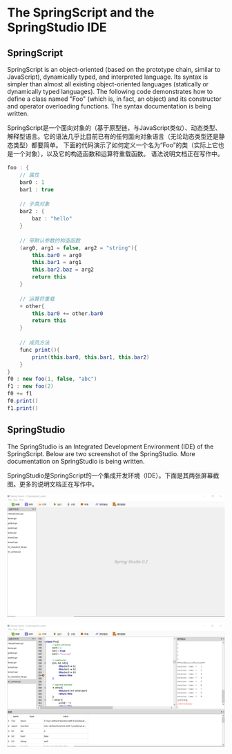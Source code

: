  # The SpringScript and the SpringStudio IDE
## SpringScript

SpringScript is an object-oriented (based on the prototype chain, similar to JavaScript), dynamically typed, and interpreted language. Its syntax is simpler than almost all existing object-oriented languages (statically or dynamically typed languages). 
The following code demonstrates how to define a class named "Foo" (which is, in fact, an object) and its constructor and operator overloading functions.
The syntax documentation is being written.

SpringScript是一个面向对象的（基于原型链，与JavaScript类似）、动态类型、解释型语言。它的语法几乎比目前已有的任何面向对象语言（无论动态类型还是静态类型）都要简单。
下面的代码演示了如何定义一个名为“Foo”的类（实际上它也是一个对象），以及它的构造函数和运算符重载函数。
语法说明文档正在写作中。

``` java
foo : {
	// 属性
	bar0 : 1
	bar1 : true

	// 子类对象
	bar2 : {
		baz : "hello"
	}

	// 带默认参数的构造函数
	(arg0, arg1 = false, arg2 = "string"){
		this.bar0 = arg0
		this.bar1 = arg1
		this.bar2.baz = arg2
		return this
	}
	
	// 运算符重载
	+ other{
		this.bar0 += other.bar0
		return this
	}
	
	// 成员方法
	func print(){
		print(this.bar0, this.bar1, this.bar2)
	}
}
f0 : new foo(1, false, "abc")
f1 : new foo(2)
f0 += f1
f0.print()
f1.print()

```

## SpringStudio
The SpringStudio is an Integrated Development Environment (IDE) of the SpringScript. Below are two screenshot of the SpringStudio. More documentation on SpringStudio is being written.

SpringStudio是SpringScript的一个集成开发环境（IDE）。下面是其两张屏幕截图。更多的说明文档正在写作中。

![image](https://github.com/AlanZhangNpu/SpringScript/blob/master/screenshots/spring_studio0.png)

![image](https://github.com/AlanZhangNpu/SpringScript/blob/master/screenshots/spring_studio1.png)

